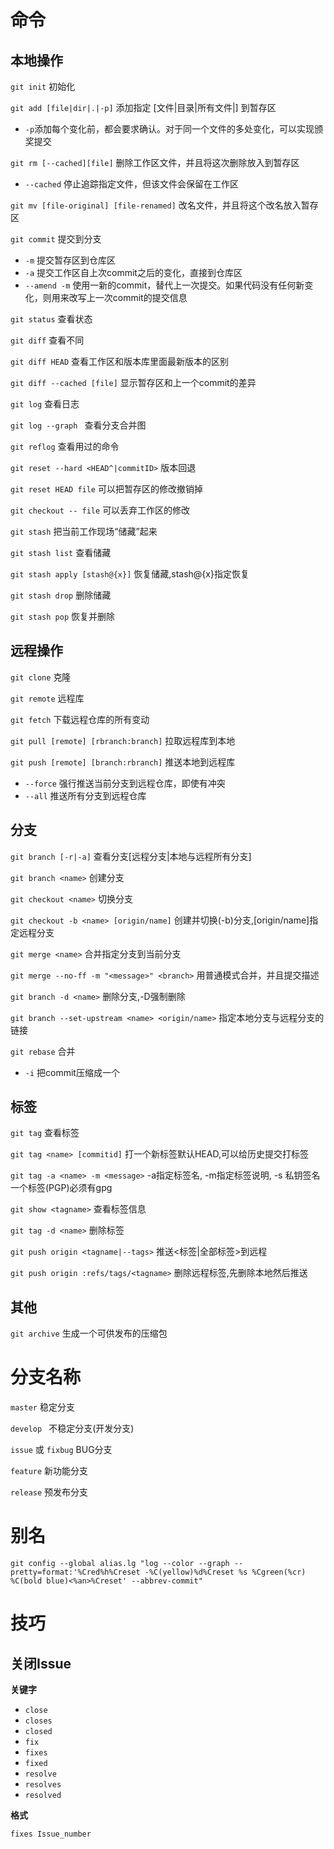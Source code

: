 # 命令

## 本地操作

`git init` 初始化

`git add [file|dir|.|-p]` 添加指定 [文件|目录|所有文件|] 到暂存区

- `-p`添加每个变化前，都会要求确认。对于同一个文件的多处变化，可以实现颁奖提交

`git rm [--cached][file]` 删除工作区文件，并且将这次删除放入到暂存区

- `--cached` 停止追踪指定文件，但该文件会保留在工作区

`git mv [file-original] [file-renamed]` 改名文件，并且将这个改名放入暂存区

`git commit` 提交到分支

- `-m` 提交暂存区到仓库区
- `-a` 提交工作区自上次commit之后的变化，直接到仓库区
- `--amend -m` 使用一新的commit，替代上一次提交。如果代码没有任何新变化，则用来改写上一次commit的提交信息

`git status` 查看状态

`git diff` 查看不同

`git diff HEAD` 查看工作区和版本库里面最新版本的区别

`git diff --cached [file]` 显示暂存区和上一个commit的差异

`git log` 查看日志

`git log --graph ` 查看分支合并图

`git reflog` 查看用过的命令

`git reset --hard <HEAD^|commitID>` 版本回退

`git reset HEAD file` 可以把暂存区的修改撤销掉

`git checkout -- file` 可以丢弃工作区的修改

`git stash` 把当前工作现场“储藏”起来

`git stash list` 查看储藏

`git stash apply [stash@{x}]` 恢复储藏,stash@{x}指定恢复

`git stash drop` 删除储藏

`git stash pop` 恢复并删除

## 远程操作

`git clone` 克隆

`git remote` 远程库

`git fetch` 下载远程仓库的所有变动

`git pull [remote] [rbranch:branch]` 拉取远程库到本地

`git push [remote] [branch:rbranch]` 推送本地到远程库

- `--force` 强行推送当前分支到远程仓库，即使有冲突
- `--all` 推送所有分支到远程仓库

## 分支

`git branch [-r|-a]` 查看分支[远程分支|本地与远程所有分支]

`git branch <name>` 创建分支

`git checkout <name>` 切换分支

`git checkout -b <name> [origin/name]` 创建并切换(-b)分支,[origin/name]指定远程分支

`git merge <name>` 合并指定分支到当前分支

`git merge --no-ff -m "<message>" <branch>` 用普通模式合并，并且提交描述

`git branch -d <name>` 删除分支,-D强制删除

`git branch --set-upstream <name> <origin/name>` 指定本地分支与远程分支的链接

`git rebase` 合并

- `-i` 把commit压缩成一个

## 标签

`git tag` 查看标签

`git tag <name> [commitid]` 打一个新标签默认HEAD,可以给历史提交打标签

`git tag -a <name> -m <message>` -a指定标签名, -m指定标签说明, -s 私钥签名一个标签(PGP)必须有gpg

`git show <tagname>` 查看标签信息

`git tag -d <name>` 删除标签

`git push origin <tagname|--tags>` 推送<标签|全部标签>到远程

`git push origin :refs/tags/<tagname>` 删除远程标签,先删除本地然后推送

## 其他

`git archive` 生成一个可供发布的压缩包



# 分支名称

`master` 稳定分支

`develop ` 不稳定分支(开发分支)

`issue` 或 `fixbug` BUG分支

`feature` 新功能分支

`release` 预发布分支



# 别名

`git config --global alias.lg "log --color --graph --pretty=format:'%Cred%h%Creset -%C(yellow)%d%Creset %s %Cgreen(%cr) %C(bold blue)<%an>%Creset' --abbrev-commit"`



# 技巧

## 关闭Issue

**关键字**

- `close`
- `closes`
- `closed`
- `fix`
- `fixes`
- `fixed`
- `resolve`
- `resolves`
- `resolved`

**格式**

`fixes Issue_number`